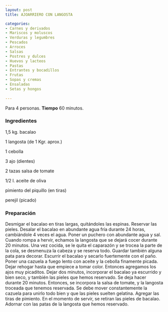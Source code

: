```yaml
---
layout: post
title: AJOARRIERO CON LANGOSTA

categories:
- Carnes y derivados
- Mariscos y moluscos
- Verduras y legumbres
- Pescados
- Arroces
- Salsas
- Postres y dulces
- Huevos y lacteos
- Pastas
- Entrantes y bocadillos
- Frutas
- Sopas y cremas
- Ensaladas
- Setas y hongos
 
---
```

Para 4 personas.
<b>Tiempo</b> 60 minutos.

<h3>Ingredientes</h3>

1,5 kg. bacalao

1 langosta (de 1 Kgr. aprox.)

1 cebolla

3 ajo (dientes)

2 tazas salsa de tomate

1/2  l. aceite de oliva

pimiento del piquillo (en tiras)

perejil (picado)

<h3>Preparación</h3>

Desmigar el bacalao en tiras largas, quitándoles las espinas. Reservar las pieles. Desalar el bacalao en abundante agua fría durante 24 horas, cambiándole 4 veces el agua. Poner un puchero con abundante agua y sal. Cuando rompa a hervir, echamos la langosta que se dejará cocer durante 20 minutos. Una vez cocida, se le quita el caparazón y se trocea la parte de la cola, se desmenuza la cabeza y se reserva todo. Guardar también alguna pata para decorar. Escurrir el bacalao y secarlo fuertemente con el paño. Poner una cazuela a fuego lento con aceite y la cebolla finamente picada. Dejar rehogar hasta que empiece a tomar color. Entonces agregamos los ajos muy picaditos. Dejar dos minutos, incorporar el bacalao ya escurrido y bien seco, y también las pieles que hemos reservado. Se deja hacer durante 20 minutos. Entonces, se incorpora la salsa de tomate, y la langosta troceada que tenemos reservada. Se debe mover constantemente la cazuela para unirlo todo bien y que las pieles suelten gelatina. Agregar las tiras de pimiento. En el momento de servir, se retiran las pieles de bacalao. Adornar con las patas de la langosta que hemos reservado.

